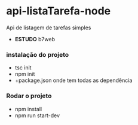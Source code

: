 # api-listaTarefa-node
Api de listagem de tarefas simples

- __ESTUDO__ b7web

### instalação do projeto
- tsc init
- npm init
- +package.json onde tem todas as dependência

### Rodar o projeto
- npm install
- npm run start-dev
